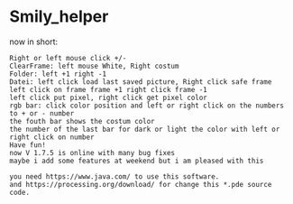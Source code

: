 # Smily_helper

now in short:

    Right or left mouse click +/-
    ClearFrame: left mouse White, Right costum
    Folder: left +1 right -1
    Datei: left click load last saved picture, Right click safe frame
    left click on frame frame +1 right click frame -1
    left click put pixel, right click get pixel color
    rgb bar: click color position and left or right click on the numbers to + or - number
    the fouth bar shows the costum color
    the number of the last bar for dark or light the color with left or right click on number
    Have fun!
    now V 1.7.5 is online with many bug fixes
    maybe i add some features at weekend but i am pleased with this
    
    you need https://www.java.com/ to use this software.
    and https://processing.org/download/ for change this *.pde source code.
    
